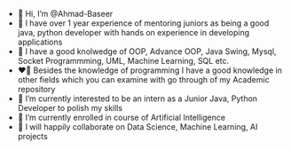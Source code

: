- 👋 Hi, I’m @Ahmad-Baseer
- :love_you_gesture: I have over 1 year experience of mentoring juniors as being a good java, python developer with hands on experience in developing applications
- :sparkling_heart: I have a good knolwedge of OOP, Advance OOP, Java Swing, Mysql, Socket Programmming, UML, Machine Learning, SQL etc. 
- :heart_on_fire: Besides the knowledge of programming I have a good knowledge in other fields which you can examine with go through of my Academic repository
- 👀 I’m currently interested to be an intern as a Junior Java, Python Developer to polish my skills
- 🌱 I’m currently enrolled in course of Artificial Intelligence 
- 💞️ I will happily collaborate on Data Science, Machine Learning, AI projects
<!---
Ahmad-Baseer/Ahmad-Baseer is a ✨ special ✨ repository because its `README.md` (this file) appears on your GitHub profile.
You can click the Preview link to take a look at your changes.
--->
